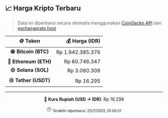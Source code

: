 

<!-- HARGA_KRIPTO -->
## 📈 Harga Kripto Terbaru

> Data ini diperbarui secara otomatis menggunakan [CoinGecko API](https://www.coingecko.com/) dan [exchangerate.host](https://exchangerate.host/)

<div align="center">

| 🪙 Token | 💰 Harga (IDR) |
|:------:|---------------:|
| 🟠 **Bitcoin (BTC)**   | Rp 1.942.385.376 |
| 🔵 **Ethereum (ETH)**  | Rp 60.746.347 |
| 🟣 **Solana (SOL)**    | Rp 3.080.308 |
| 🟢 **Tether (USDT)**   | Rp 16.295 |

---

💱 **Kurs Rupiah (USD → IDR)**: Rp 16.298

🕒 <sub>Terakhir diperbarui: 25/7/2025, 01.00.01</sub>

</div>
<!-- /HARGA_KRIPTO -->